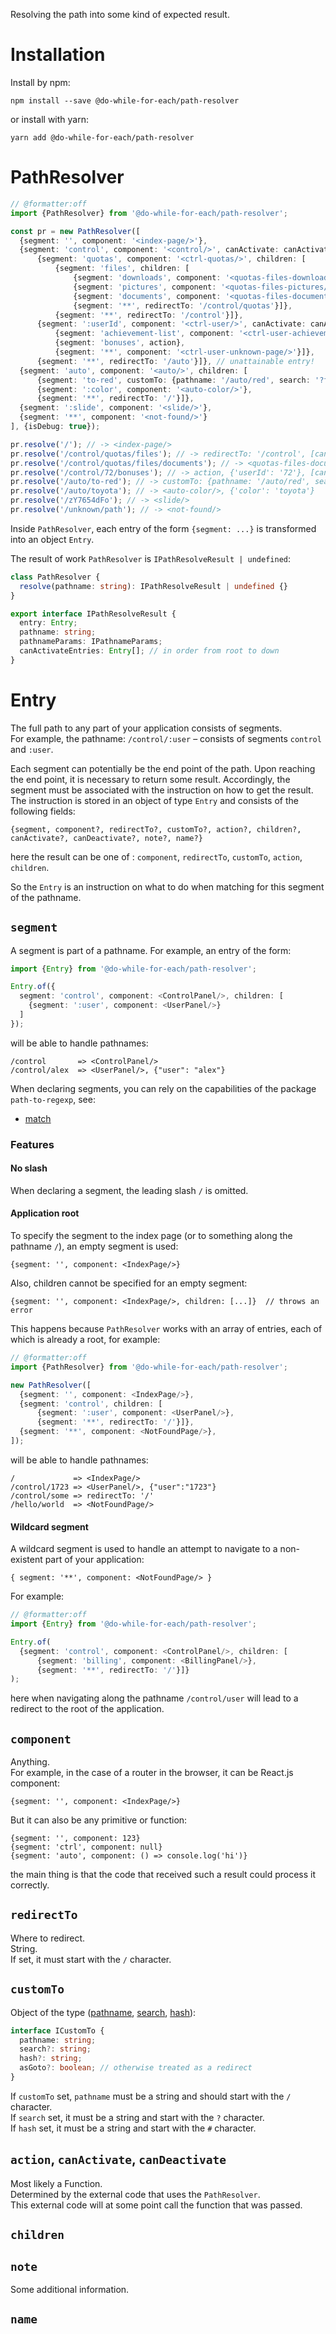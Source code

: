 Resolving the path into some kind of expected result.

# Installation

Install by npm:

```shell
npm install --save @do-while-for-each/path-resolver
```

or install with yarn:

```shell
yarn add @do-while-for-each/path-resolver
```

# PathResolver

```typescript
// @formatter:off
import {PathResolver} from '@do-while-for-each/path-resolver';

const pr = new PathResolver([
  {segment: '', component: '<index-page/>'},
  {segment: 'control', component: '<control/>', canActivate: canActivateControl, children: [
      {segment: 'quotas', component: '<ctrl-quotas/>', children: [
          {segment: 'files', children: [
              {segment: 'downloads', component: '<quotas-files-downloads/>'},
              {segment: 'pictures', component: '<quotas-files-pictures/>'},
              {segment: 'documents', component: '<quotas-files-documents/>', canDeactivate},
              {segment: '**', redirectTo: '/control/quotas'}]},
          {segment: '**', redirectTo: '/control'}]},
      {segment: ':userId', component: '<ctrl-user/>', canActivate: canActivateControlUser, children: [
          {segment: 'achievement-list', component: '<ctrl-user-achievement-list/>'},
          {segment: 'bonuses', action},
          {segment: '**', component: '<ctrl-user-unknown-page/>'}]},
      {segment: '**', redirectTo: '/auto'}]}, // unattainable entry!
  {segment: 'auto', component: '<auto/>', children: [
      {segment: 'to-red', customTo: {pathname: '/auto/red', search: '?ford=focus', hash: '#table'}},
      {segment: ':color', component: '<auto-color/>'},
      {segment: '**', redirectTo: '/'}]},
  {segment: ':slide', component: '<slide/>'},
  {segment: '**', component: '<not-found/>'}
], {isDebug: true});

pr.resolve('/'); // -> <index-page/>
pr.resolve('/control/quotas/files'); // -> redirectTo: '/control', [canActivateControl]
pr.resolve('/control/quotas/files/documents'); // -> <quotas-files-documents/>, [canActivateControl], canDeactivate
pr.resolve('/control/72/bonuses'); // -> action, {'userId': '72'}, [canActivateControl, canActivateControlUser]
pr.resolve('/auto/to-red'); // -> customTo: {pathname: '/auto/red', search: '?ford=focus', hash: '#table'}
pr.resolve('/auto/toyota'); // -> <auto-color/>, {'color': 'toyota'}
pr.resolve('/zY7654dFo'); // -> <slide/>
pr.resolve('/unknown/path'); // -> <not-found/>
```

Inside `PathResolver`, each entry of the form `{segment: ...}` is transformed into an object `Entry`.  

The result of work `PathResolver` is `IPathResolveResult | undefined`: 

```typescript
class PathResolver {
  resolve(pathname: string): IPathResolveResult | undefined {}
}

export interface IPathResolveResult {
  entry: Entry;
  pathname: string;
  pathnameParams: IPathnameParams;
  canActivateEntries: Entry[]; // in order from root to down
}
```

# Entry

The full path to any part of your application consists of segments.  
For example, the pathname: `/control/:user` – consists of segments `control` and `:user`.

Each segment can potentially be the end point of the path. Upon reaching the end point, it is necessary to return some result. Accordingly, the segment must be associated with the instruction on how to get the result.  
The instruction is stored in an object of type `Entry` and consists of the following fields:

```
{segment, component?, redirectTo?, customTo?, action?, children?, canActivate?, canDeactivate?, note?, name?}
```

here the result can be one of : `component`, `redirectTo`, `customTo`, `action`, `children`.

So the `Entry` is an instruction on what to do when matching for this segment of the pathname.

## `segment`

A segment is part of a pathname. For example, an entry of the form:

```typescript
import {Entry} from '@do-while-for-each/path-resolver';

Entry.of({
  segment: 'control', component: <ControlPanel/>, children: [
    {segment: ':user', component: <UserPanel/>}
  ]
});
```

will be able to handle pathnames:

```
/control       => <ControlPanel/>
/control/alex  => <UserPanel/>, {"user": "alex"}
```

When declaring segments, you can rely on the capabilities of the package `path-to-regexp`, see:

- [match](https://github.com/pillarjs/path-to-regexp#match)

### Features

#### No slash

When declaring a segment, the leading slash `/` is omitted.

#### Application root

To specify the segment to the index page (or to something along the pathname `/`), an empty segment is used:

```
{segment: '', component: <IndexPage/>}
```

Also, children cannot be specified for an empty segment:

```
{segment: '', component: <IndexPage/>, children: [...]}  // throws an error
```

This happens because `PathResolver` works with an array of entries, each of which is already a root, for example:

```typescript
// @formatter:off
import {PathResolver} from '@do-while-for-each/path-resolver';

new PathResolver([
  {segment: '', component: <IndexPage/>},
  {segment: 'control', children: [
      {segment: ':user', component: <UserPanel/>},
      {segment: '**', redirectTo: '/'}]},
  {segment: '**', component: <NotFoundPage/>},
]);
```

will be able to handle pathnames:

```
/             => <IndexPage/>
/control/1723 => <UserPanel/>, {"user":"1723"}
/control/some => redirectTo: '/'
/hello/world  => <NotFoundPage/>
```

#### Wildcard segment

A wildcard segment is used to handle an attempt to navigate to a non-existent part of your application:

```
{ segment: '**', component: <NotFoundPage/> }
```

For example:

```typescript
// @formatter:off
import {Entry} from '@do-while-for-each/path-resolver';

Entry.of(
  {segment: 'control', component: <ControlPanel/>, children: [
      {segment: 'billing', component: <BillingPanel/>},
      {segment: '**', redirectTo: '/'}]}
);
```

here when navigating along the pathname `/control/user` will lead to a redirect to the root of the application.

## `component`

Anything.  
For example, in the case of a router in the browser, it can be React.js component:

```
{segment: '', component: <IndexPage/>}
```

But it can also be any primitive or function:

```
{segment: '', component: 123}
{segment: 'ctrl', component: null}
{segment: 'auto', component: () => console.log('hi')}
```

the main thing is that the code that received such a result could process it correctly.

## `redirectTo`

Where to redirect.  
String.  
If set, it must start with the `/` character.

## `customTo`

Object of the type ([pathname](https://developer.mozilla.org/en-US/docs/Web/API/URL/pathname), [search](https://developer.mozilla.org/en-US/docs/Web/API/URL/search), [hash](https://developer.mozilla.org/en-US/docs/Web/API/URL/hash)):

```typescript
interface ICustomTo {
  pathname: string;
  search?: string;
  hash?: string;
  asGoto?: boolean; // otherwise treated as a redirect
}
```

If `customTo` set, `pathname` must be a string and should start with the `/` character.  
If `search` set, it must be a string and start with the `?` character.  
If `hash` set, it must be a string and start with the `#` character.

## `action`, `canActivate`, `canDeactivate`

Most likely a Function.  
Determined by the external code that uses the `PathResolver`.  
This external code will at some point call the function that was passed.

## `children`

## `note`

Some additional information.

## `name`
